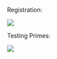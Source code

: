 Registration:

<img src="https://imgtr.ee/images/2024/07/31/bcee21401e40cb74f8423708295bfaaa.png">



Testing Primes:

<img src="https://imgtr.ee/images/2024/07/31/2b5909d7c083676bec8c7948304eca1a.png">
